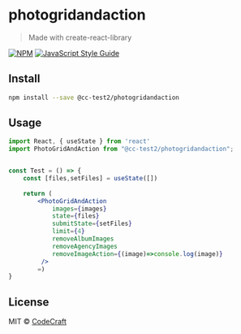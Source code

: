 # photogridandaction

> Made with create-react-library

[![NPM](https://img.shields.io/npm/v/@cc-test2/photogridandaction.svg)](https://www.npmjs.com/package/@cc-test2/photogridandaction) [![JavaScript Style Guide](https://img.shields.io/badge/code_style-standard-brightgreen.svg)](https://standardjs.com)

## Install

```bash
npm install --save @cc-test2/photogridandaction
```

## Usage

```jsx
import React, { useState } from 'react'
import PhotoGridAndAction from "@cc-test2/photogridandaction";


const Test = () => {
    const [files,setFiles] = useState([])
    
    return (
        <PhotoGridAndAction 
            images={images} 
            state={files} 
            submitState={setFiles} 
            limit={4}
            removeAlbumImages
            removeAgencyImages
            removeImageAction={(image)=>console.log(image)} 
         />
        =)
}
```

## License

MIT © [CodeCraft](https://github.com/CodeCraft)
